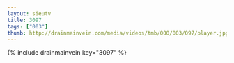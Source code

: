 ```yaml
--- 
layout: sieutv
title: 3097
tags: ["003"]
thumb: http://drainmainvein.com/media/videos/tmb/000/003/097/player.jpg
---
```

{% include drainmainvein key="3097" %} 

